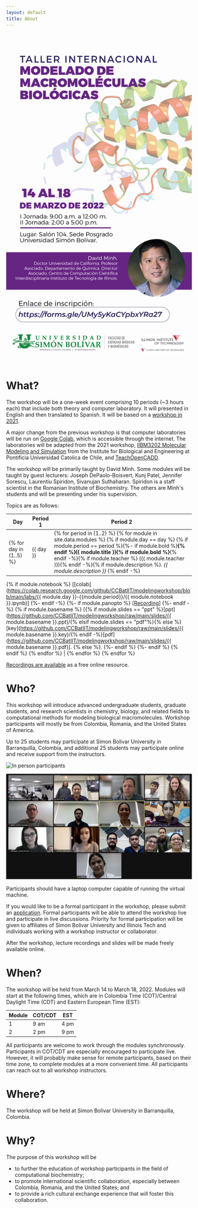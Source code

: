 ```yaml
---
layout: default
title: About
---
```


![Anuncio](https://github.com/CCBatIIT/modelingworkshop/raw/main/images/anuncio.jpeg)

# What?

The workshop will be a one-week event comprising 10 periods (~3 hours each) that include both theory and computer laboratory. It will presented in English and then translated to Spanish. It will be based on a [workshop in 2021](https://ccbatiit.github.io/modelingworkshop2021/index.html).

A major change from the previous workshop is that computer laboratories will be run on [Google Colab](https://colab.research.google.com/), which is accessible through the internet. The laboratories will be adapted from the 2021 workshop,
[IIBM3202 Molecular Modeling and Simulation](https://github.com/pb3lab/ibm3202/) from the Institute for Biological and Engineering at Pontificia Universidad Catolica de Chile,
and [TeachOpenCADD](https://github.com/volkamerlab/teachopencadd).

The workshop will be primarily taught by David Minh. Some modules will be taught by guest lecturers: Joseph DePaolo-Boisvert, Kunj Patel, Jennifer Sorescu, Laurentiu Spiridon, Sivanujan Suthaharan. Spiridon is a staff scientist in the Romanian Institute of Biochemistry. The others are Minh's students and will be presenting under his supervision.

Topics are as follows:

| Day | Period 1 | Period 2 |
| --- | -------- | -------- |
{% for day in (1..5) %} | {{ day }} | {% for period in (1..2) %} {% for module in site.data.modules %} {% if module.day == day %} {% if module.period == period %}{%- if module.bold %}<b>{% endif %}{{ module.title }}{% if module.bold %}</b>{% endif -%}{% if module.teacher %} ({{ module.teacher }}){% endif -%}{% if module.description %}. <i>{{ module.description }}</i> {% endif -%}
{% if module.notebook %} [[colab](https://colab.research.google.com/github/CCBatIIT/modelingworkshop/blob/main/labs/{{ module.day }}-{{module.period}}/{{ module.notebook }}.ipynb)]
{%- endif -%}
{%- if module.panopto %} [[Recording](https://iit.hosted.panopto.com/Panopto/Pages/Viewer.aspx?id={{module.panopto}})]
{%- endif -%}
{% if module.basename %} [{% if module.slides == "ppt" %}[ppt](https://github.com/CCBatIIT/modelingworkshop/raw/main/slides/{{ module.basename }}.ppt)/{% elsif module.slides == "pdf"%}{% else %}[key](https://github.com/CCBatIIT/modelingworkshop/raw/main/slides/{{ module.basename }}.key)/{% endif -%}[pdf](https://github.com/CCBatIIT/modelingworkshop/raw/main/slides/{{ module.basename }}.pdf)]. {% else %}.
{%- endif %} {%- endif %} {% endif %} {% endfor %} | {% endfor %}
{% endfor %}

[Recordings are available](https://iit.hosted.panopto.com/Panopto/Pages/Sessions/List.aspx?folderID=aee149b5-febe-4617-abf1-ae5b00ea2763) as a free online resource.


# Who?

This workshop will introduce advanced undergraduate students, graduate students, and research scientists in chemistry, biology, and related fields to computational methods for modeling biological macromolecules. Workshop participants will mostly be from Colombia, Romania, and the United States of America.

Up to 25 students may participate at Simon Bolivar University in Barranquilla, Colombia, and additional 25 students may participate online and receive support from the instructors.

![In person participants](https://github.com/CCBatIIT/modelingworkshop/raw/main/images/in_person_participants.jpeg)

![Zoom participants](https://github.com/CCBatIIT/modelingworkshop/raw/main/images/zoom_participants.png)

Participants should have a laptop computer capable of running the virtual machine.

If you would like to be a formal participant in the workshop, please submit an [application](https://forms.gle/KgUUzhWsaF6XkkJ49). Formal participants will be able to attend the workshop live and participate in live discussions. Priority for formal participation will be given to affiliates of Simon Bolivar University and Illinois Tech and individuals working with a workshop instructor or collaborator.

After the workshop, lecture recordings and slides will be made freely available online.

# When?

The workshop will be held from March 14 to March 18, 2022. Modules will start at the following times, which are in Colombia Time (COT)/Central Daylight Time (CDT) and Eastern European Time (EST):

| Module | COT/CDT  | EST  |
| ------ | ---- | ---- |
| 1      | 9 am | 4 pm |
| 2      | 2 pm | 9 pm |

All participants are welcome to work through the modules synchronously. Participants in COT/CDT are especially encouraged to participate live. However, it will probably make sense for remote participants, based on their time zone, to complete modules at a more convenient time. All participants can reach out to all workshop instructors.

<!--
Online office hours will be held at the following times:

Workshop instructors will hold online office hours at the following times:

| Instructor | CDT  | EEST | ICT  |
| ---------- | ---- | ---- | ---- |
| David      | 7 pm | 3 am (+1 d) | 7 am (+1 d) |
| Laurentiu  | 1 am | 9 am | 1 pm |
| Soohaeng   | 8 am | 4 pm | 8 pm |
-->

# Where?

The workshop will be held at Simon Bolivar University in Barranquilla, Colombia.

# Why?

The purpose of this workshop will be
- to further the education of workshop participants in the field of computational biochemistry;
- to promote international scientific collaboration, especially between Colombia, Romania, and the United States; and
- to provide a rich cultural exchange experience that will foster this collaboration.
